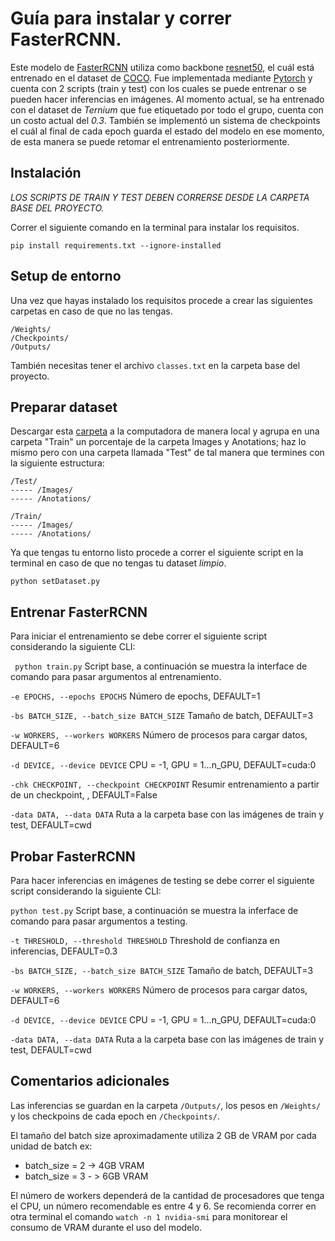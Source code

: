 # Guía para instalar y correr FasterRCNN.
Este modelo de [FasterRCNN](https://arxiv.org/abs/1506.01497) utiliza como backbone [resnet50](https://arxiv.org/abs/1512.03385), el cuál está entrenado en el dataset de [COCO](https://cocodataset.org/).
Fue implementada mediante [Pytorch](https://pytorch.org/) y cuenta con 2 scripts (train y test) con los cuales se puede entrenar o se pueden hacer inferencias en imágenes.
Al momento actual, se ha entrenado con el dataset de *Ternium* que fue etiquetado por todo el grupo, cuenta con un costo actual del *0.3*.
También se implementó un sistema de checkpoints el cuál al final de cada epoch guarda el estado del modelo en ese momento, de esta manera
se puede retomar el entrenamiento posteriormente.

## Instalación
*LOS SCRIPTS DE TRAIN Y TEST DEBEN CORRERSE DESDE LA CARPETA BASE DEL PROYECTO.*

Correr el siguiente comando en la terminal para instalar los requisitos.
```
pip install requirements.txt --ignore-installed
```

## Setup de entorno
Una vez que hayas instalado los requisitos procede a crear las siguientes carpetas en caso de que no las tengas.

```
/Weights/
/Checkpoints/
/Outputs/
```
También necesitas tener el archivo `classes.txt` en la carpeta base del proyecto.

## Preparar dataset
Descargar esta [carpeta](https://drive.google.com/drive/u/1/folders/1WXjElJai_S5QxWEQlW4Ui71KOQaJSURu) a la computadora de manera local y agrupa en una carpeta "Train" un porcentaje de la carpeta Images y Anotations; haz lo mismo pero con una carpeta llamada "Test" de tal manera que termines con la siguiente estructura:

```
/Test/
----- /Images/
----- /Anotations/

/Train/
----- /Images/
----- /Anotations/
```

Ya que tengas tu entorno listo procede a correr el siguiente script en la terminal en caso de que no tengas tu dataset *limpio*.

```
python setDataset.py
```

## Entrenar FasterRCNN
Para iniciar el entrenamiento se debe correr el siguiente script considerando la siguiente CLI:

` python train.py`
Script base, a continuación se muestra la interface de comando para pasar argumentos al entrenamiento.

`-e EPOCHS, --epochs EPOCHS`
Número de epochs, DEFAULT=1

`-bs BATCH_SIZE, --batch_size BATCH_SIZE`
Tamaño de batch, DEFAULT=3

`-w WORKERS, --workers WORKERS`
Número de procesos para cargar datos, DEFAULT=6

`-d DEVICE, --device DEVICE`
CPU = -1, GPU = 1...n_GPU, DEFAULT=cuda:0

`-chk CHECKPOINT, --checkpoint CHECKPOINT`
Resumir entrenamiento a partir de un checkpoint, , DEFAULT=False

`-data DATA, --data DATA`
Ruta a la carpeta base con las imágenes de train y test, DEFAULT=cwd

## Probar FasterRCNN
Para hacer inferencias en imágenes de testing se debe correr el siguiente script considerando la siguiente CLI:

`python test.py`
Script base, a continuación se muestra la inferface de comando para pasar argumentos a testing.

`-t THRESHOLD, --threshold THRESHOLD`
Threshold de confianza en inferencias, DEFAULT=0.3

`-bs BATCH_SIZE, --batch_size BATCH_SIZE`
Tamaño de batch, DEFAULT=3

`-w WORKERS, --workers WORKERS`
Número de procesos para cargar datos, DEFAULT=6

`-d DEVICE, --device DEVICE`
CPU = -1, GPU = 1...n_GPU, DEFAULT=cuda:0

`-data DATA, --data DATA`
Ruta a la carpeta base con las imágenes de train y test, DEFAULT=cwd

## Comentarios adicionales
Las inferencias se guardan en la carpeta `/Outputs/`, los pesos en `/Weights/` y los checkpoins de cada epoch
en `/Checkpoints/`.

El tamaño del batch size aproximadamente utiliza 2 GB de VRAM por cada unidad de batch ex:
* batch_size = 2 -> 4GB VRAM
* batch_size = 3 - > 6GB VRAM

El número de workers dependerá de la cantidad de procesadores que tenga el CPU, un número recomendable es entre 4 y 6.
Se recomienda correr en otra terminal el comando `watch -n 1 nvidia-smi` para monitorear el consumo de VRAM durante el uso del modelo.
